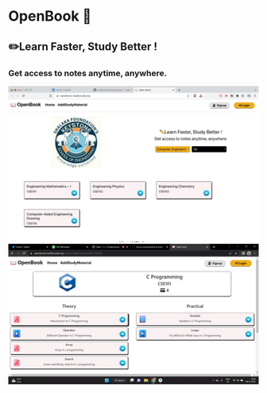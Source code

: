 # OpenBook 📖

## ✏️Learn Faster, Study Better !

### Get access to notes anytime, anywhere.

![Output-1](./image/Output-1.jpeg)
![Output-2](./image/output-2.png)
